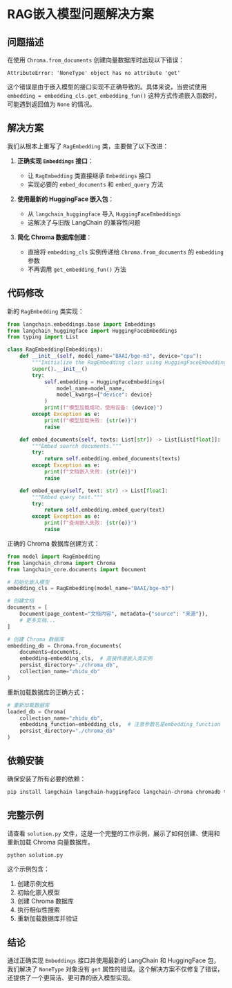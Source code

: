 # RAG嵌入模型问题解决方案

## 问题描述

在使用 `Chroma.from_documents` 创建向量数据库时出现以下错误：

```
AttributeError: 'NoneType' object has no attribute 'get'
```

这个错误是由于嵌入模型的接口实现不正确导致的。具体来说，当尝试使用 `embedding = embedding_cls.get_embedding_fun()` 这种方式传递嵌入函数时，可能遇到返回值为 `None` 的情况。

## 解决方案

我们从根本上重写了 `RagEmbedding` 类，主要做了以下改进：

1. **正确实现 `Embeddings` 接口**：
   - 让 `RagEmbedding` 类直接继承 `Embeddings` 接口
   - 实现必要的 `embed_documents` 和 `embed_query` 方法

2. **使用最新的 HuggingFace 嵌入包**：
   - 从 `langchain_huggingface` 导入 `HuggingFaceEmbeddings`
   - 这解决了与旧版 LangChain 的兼容性问题

3. **简化 Chroma 数据库创建**：
   - 直接将 `embedding_cls` 实例传递给 `Chroma.from_documents` 的 `embedding` 参数
   - 不再调用 `get_embedding_fun()` 方法

## 代码修改

新的 `RagEmbedding` 类实现：

```python
from langchain.embeddings.base import Embeddings
from langchain_huggingface import HuggingFaceEmbeddings
from typing import List

class RagEmbedding(Embeddings):
    def __init__(self, model_name="BAAI/bge-m3", device="cpu"):
        """Initialize the RagEmbedding class using HuggingFaceEmbeddings."""
        super().__init__()
        try:
            self.embedding = HuggingFaceEmbeddings(
                model_name=model_name,
                model_kwargs={"device": device}
            )
            print(f"模型加载成功，使用设备: {device}")
        except Exception as e:
            print(f"模型加载失败: {str(e)}")
            raise

    def embed_documents(self, texts: List[str]) -> List[List[float]]:
        """Embed search documents."""
        try:
            return self.embedding.embed_documents(texts)
        except Exception as e:
            print(f"文档嵌入失败: {str(e)}")
            raise

    def embed_query(self, text: str) -> List[float]:
        """Embed query text."""
        try:
            return self.embedding.embed_query(text)
        except Exception as e:
            print(f"查询嵌入失败: {str(e)}")
            raise
```

正确的 Chroma 数据库创建方式：

```python
from model import RagEmbedding
from langchain_chroma import Chroma
from langchain_core.documents import Document

# 初始化嵌入模型
embedding_cls = RagEmbedding(model_name="BAAI/bge-m3")

# 创建文档
documents = [
    Document(page_content="文档内容", metadata={"source": "来源"}),
    # 更多文档...
]

# 创建 Chroma 数据库
embedding_db = Chroma.from_documents(
    documents=documents,
    embedding=embedding_cls,  # 直接传递嵌入类实例
    persist_directory="./chroma_db",
    collection_name="zhidu_db"
)
```

重新加载数据库的正确方式：

```python
# 重新加载数据库
loaded_db = Chroma(
    collection_name="zhidu_db",
    embedding_function=embedding_cls,  # 注意参数名是embedding_function
    persist_directory="./chroma_db"
)
```

## 依赖安装

确保安装了所有必要的依赖：

```bash
pip install langchain langchain-huggingface langchain-chroma chromadb transformers torch
```

## 完整示例

请查看 `solution.py` 文件，这是一个完整的工作示例，展示了如何创建、使用和重新加载 Chroma 向量数据库。

```bash
python solution.py
```

这个示例包含：
1. 创建示例文档
2. 初始化嵌入模型
3. 创建 Chroma 数据库
4. 执行相似性搜索
5. 重新加载数据库并验证

## 结论

通过正确实现 `Embeddings` 接口并使用最新的 LangChain 和 HuggingFace 包，我们解决了 `NoneType` 对象没有 `get` 属性的错误。这个解决方案不仅修复了错误，还提供了一个更简洁、更可靠的嵌入模型实现。 